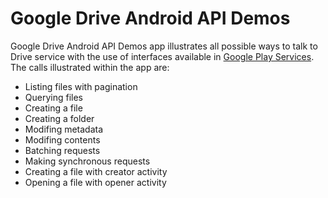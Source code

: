 # Google Drive Android API Demos

Google Drive Android API Demos app illustrates all possible ways to talk to Drive service with the use of interfaces available in [Google Play Services](http://developer.android.com/google/play-services). The calls illustrated within the app are:

* Listing files with pagination
* Querying files
* Creating a file
* Creating a folder
* Modifing metadata
* Modifing contents
* Batching requests
* Making synchronous requests
* Creating a file with creator activity
* Opening a file with opener activity
